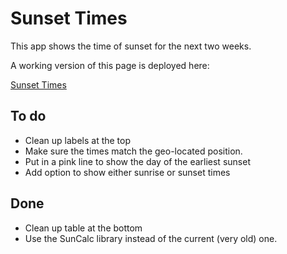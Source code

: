 # Sunset Times

This app shows the time of sunset for the next two weeks. 

A working version of this page is deployed here:

[Sunset Times](https://gulley.github.io/Sunset-Visualization/)


## To do
- Clean up labels at the top
- Make sure the times match the geo-located position.
- Put in a pink line to show the day of the earliest sunset
- Add option to show either sunrise or sunset times


## Done
- Clean up table at the bottom
- Use the SunCalc library instead of the current (very old) one.
